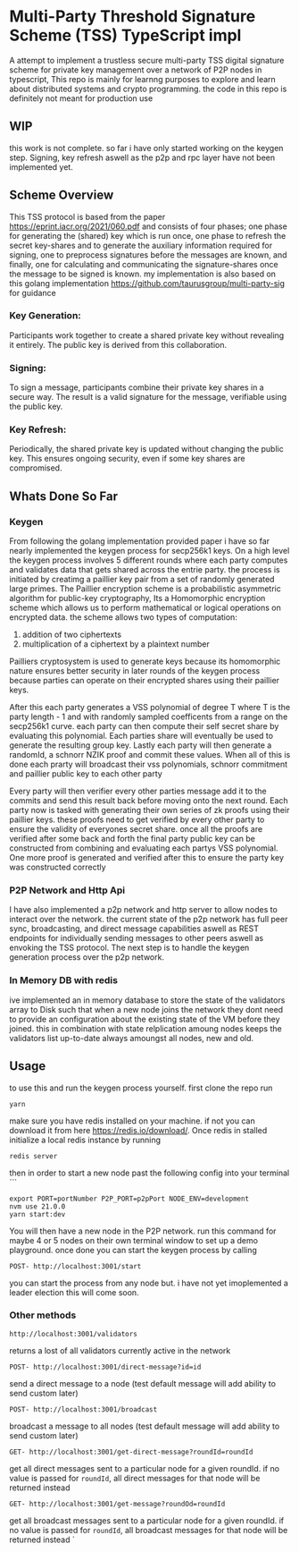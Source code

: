 # Multi-Party Threshold Signature Scheme (TSS) TypeScript impl

A attempt to implement a trustless secure multi-party TSS digital signature scheme for private key management over a network of P2P nodes in typescript, This repo is mainly for learnng purposes to explore and learn about distributed systems and crypto programming. the code in this repo is definitely not meant for production use

## WIP
this work is not complete. so far i have only started working on the keygen step. Signing, key refresh aswell as the p2p and rpc layer have not been implemented yet.

## Scheme Overview
This TSS protocol is based from the paper https://eprint.iacr.org/2021/060.pdf and consists of four phases; one phase for generating the (shared) key which is run once, one phase to refresh the secret key-shares and to generate the auxiliary information required for
signing, one to preprocess signatures before the messages are known, and finally, one for calculating and communicating the signature-shares once the message to be signed is known. my implementation is also based on this golang implementation https://github.com/taurusgroup/multi-party-sig for guidance

### Key Generation:
Participants work together to create a shared private key without revealing it entirely. The public key is derived from this collaboration.

### Signing:
To sign a message, participants combine their private key shares in a secure way. The result is a valid signature for the message, verifiable using the public key.

### Key Refresh:
Periodically, the shared private key is updated without changing the public key. This ensures ongoing security, even if some key shares are compromised.

## Whats Done So Far
### Keygen
From following the golang implementation provided paper i have so far nearly implemented the keygen process for secp256k1 keys. On a high level the keygen process involves 5 different rounds where each party computes and validates data that gets shared across the entrie party. the process is initiated by creatimg a paillier key pair from a set of randomly generated
large primes. The Paillier encryption scheme is a probabilistic asymmetric algorithm for public-key cryptography, Its a Homomorphic encryption scheme which allows us to perform mathematical or logical operations on encrypted data. the scheme allows two types of computation:

1) addition of two ciphertexts
2) multiplication of a ciphertext by a plaintext number

Pailliers cryptosystem is used to generate keys because its homomorphic nature ensures better security in later rounds of the keygen process because parties can operate on their encrypted shares using their paillier keys. 

After this each party generates a VSS polynomial of degree T where T is the party length - 1 and with randomly sampled coefficents from a range on the secp256k1 curve. each party can then compute their self secret share by evaluating this polynomial. Each parties share will eventually be used to generate the resulting group key. Lastly each party will then generate a randomId, a schnorr NZIK proof and commit these values. When all of this is done each prarty will broadcast their vss polynomials, schnorr commitment and paillier public key to each other party

Every party will then verifier every other parties message add it to the commits and send this result back before moving onto the next round. Each party now is tasked with generating their own series of zk proofs using their paillier keys. these proofs need to get verified by every other party to ensure the validity of everyones secret share. once all the proofs are verified after some back and forth the final party public key can be constructed from combining and evaluating each partys VSS polynomial. One more proof is generated and verified after this to ensure the party key was constructed correctly

### P2P Network and Http Api
I have also implemented a p2p network and http server to allow nodes to interact over the network. the current state of the p2p network has full peer sync, broadcasting, and direct message capabilities aswell as REST endpoints for individually sending messages to other peers aswell as envoking the TSS protocol. The next step is to handle the keygen generation process over the p2p network.

### In Memory DB with redis
ive implemented an in memory database to store the state of the validators array to Disk such that when a new node joins the network they dont need to provide an configuration about the existing state of the VM before they joined. this in combination with state relplication amoung nodes keeps the validators list up-to-date always amoungst all nodes, new and old.

## Usage
to use this and run the keygen process yourself. first clone the repo run 
```
yarn
```
make sure you have redis installed on your machine. if not you can download it from here https://redis.io/download/. Once redis in stalled initialize a local redis instance by running 
```
redis server
```
then in order to start a new node past the following config into your terminal ```
```
export PORT=portNumber P2P_PORT=p2pPort NODE_ENV=development
nvm use 21.0.0
yarn start:dev
```
You will then have a new node in the P2P network. run this command for maybe 4 or 5 nodes on their own terminal window to set up a demo playground. once done you can start the keygen process by calling
```
POST- http://localhost:3001/start
```
you can start the process from any node but. i have not yet imoplemented a leader election this will come soon. 

### Other methods
```
http://localhost:3001/validators
```
returns a lost of all validators currently active in the network

```
POST- http://localhost:3001/direct-message?id=id
```
send a direct message to a node (test default message will add ability to send custom later)

```
POST- http://localhost:3001/broadcast
```
broadcast a message to all nodes (test default message will add ability to send custom later)

```
GET- http://localhost:3001/get-direct-message?roundId=roundId
```
get all direct messages sent to a particular node for a given roundId. if no value is passed for `roundId`, all direct messages for that node will be returned instead

```
GET- http://localhost:3001/get-message?roundOd=roundId
```
get all broadcast messages sent to a particular node for a given roundId. if no value is passed for `roundId`, all broadcast messages for that node will be returned instead
`

